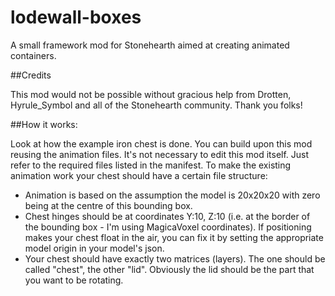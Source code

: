 # lodewall-boxes
A small framework mod for Stonehearth aimed at creating animated containers.

##Credits

This mod would not be possible without gracious help from Drotten, Hyrule_Symbol and all of the Stonehearth community. Thank you folks!

##How it works:

Look at how the example iron chest is done. You can build upon this mod reusing the animation files. It's not necessary to edit this mod itself. Just refer to the required files listed in the manifest.
To make the existing animation work your chest should have a certain file structure:

- Animation is based on the assumption the model is 20x20x20 with zero being at the centre of this bounding box.
- Chest hinges should be at coordinates Y:10, Z:10 (i.e. at the border of the bounding box - I'm using MagicaVoxel coordinates). If positioning makes your chest float in the air, you can fix it by setting the appropriate model origin in your model's json.
- Your chest should have exactly two matrices (layers). The one should be called "chest", the other "lid". Obviously the lid should be the part that you want to be rotating.